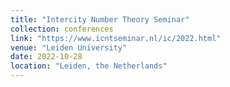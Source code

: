 ```yaml
---
title: "Intercity Number Theory Seminar"
collection: conferences
link: "https://www.icntseminar.nl/ic/2022.html"
venue: "Leiden University"
date: 2022-10-28
location: "Leiden, the Netherlands"
---
```

